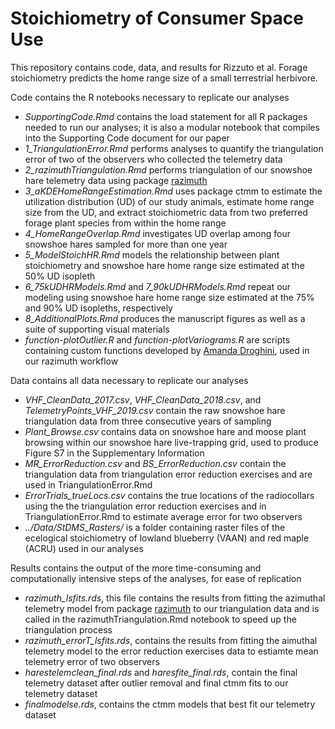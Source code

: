 # Stoichiometry of Consumer Space Use
This repository contains code, data, and results for Rizzuto et al. Forage stoichiometry predicts the home range size of a small terrestrial herbivore.

Code contains the R notebooks necessary to replicate our analyses

* *SupportingCode.Rmd* contains the load statement for all R packages needed to run our analyses; it is also a modular notebook that compiles into the Supporting Code document for our paper
* *1_TriangulationError.Rmd* performs analyses to quantify the triangulation error of two of the observers who collected the telemetry data
* *2_razimuthTriangulation.Rmd* performs triangulation of our snowshoe hare telemetry data using package [razimuth](https://github.com/cppeck/razimuth)
* *3_aKDEHomeRangeEstimation.Rmd* uses package ctmm to estimate the utilization distribution (UD) of our study animals, estimate home range size from the UD, and extract stoichiometric data from two preferred forage plant species from within the home range
* *4_HomeRangeOverlap.Rmd* investigates UD overlap among four snowshoe hares sampled for more than one year
* *5_ModelStoichHR.Rmd* models the relationship between plant stoichiometry and snowshoe hare home range size estimated at the 50% UD isopleth
* *6_75kUDHRModels.Rmd* and *7_90kUDHRModels.Rmd* repeat our modeling using snowshoe hare home range size estimated at the 75% and 90% UD isopleths, respectively
* *8_AdditionalPlots.Rmd* produces the manuscript figures as well as a suite of supporting visual materials
* *function-plotOutlier.R* and *function-plotVariograms.R* are scripts containing custom functions developed by [Amanda Droghini](https://github.com/adroghini), used in our razimuth workflow

Data contains all data necessary to replicate our analyses

* *VHF_CleanData_2017.csv*, *VHF_CleanData_2018.csv*, and *TelemetryPoints_VHF_2019.csv* contain the raw snowshoe hare triangulation data from three consecutive years of sampling
* *Plant_Browse.csv* contains data on snowshoe hare and moose plant browsing within our snowshoe hare live-trapping grid, used to produce Figure S7 in the Supplementary Information
* *MR_ErrorReduction.csv* and *BS_ErrorReduction.csv* contain the triangulation data from triangulation error reduction exercises and are used in TriangulationError.Rmd
* *ErrorTrials_trueLocs.csv* contains the true locations of the radiocollars using the the triangulation error reduction exercises and in TriangulationError.Rmd to estimate average error for two observers
* *../Data/StDMS_Rasters/* is a folder containing raster files of the ecelogical stoichiometry of lowland blueberry (VAAN) and red maple (ACRU) used in our analyses

Results contains the output of the more time-consuming and computationally intensive steps of the analyses, for ease of replication
* *razimuth_lsfits.rds*, this file contains the results from fitting the azimuthal telemetry model from package [razimuth](https://github.com/cppeck/razimuth) to our triangulation data and is called in the razimuthTriangulation.Rmd notebook to speed up the triangulation process
* *razimuth_errorT_lsfits.rds*, contains the results from fitting the aimuthal telemetry model to the error reduction exercises data to estiamte mean telemetry error of two observers
* *harestelemclean_final.rds* and *haresfite_final.rds*, contain the final telemetry dataset after outlier removal and final ctmm fits to our telemetry dataset
*   *finalmodelse.rds*, contains the ctmm models that best fit our telemetry dataset
